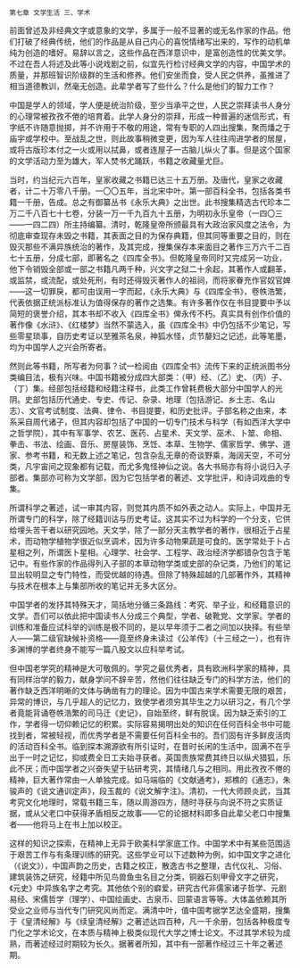     第七章 文学生活 三、学术 

   前面曾述及非经典文字或意象的文学，多属于一般不显著的或无名作家的作品。他们打破了经典传统，他们的作品是从自己内心的喜悦情绪写出来的，写作的动机单纯为创造的嗜好。易辞以言之，这些作品在西洋意识中，是富创造性的优美文学。不过在吾人将述及此等小说戏剧之前，似宜先行检讨经典文学的内容，中国学术的质量，并那班智识阶级群的生活和修养。他们安坐而食，受人民之供养，虽推进了相当道德教训，然毫无创造。此辈学者写了些什么？什么是他们的智力工作？

   中国是学人的领域，学人便是统治阶级，至少当承平之世，人民之崇拜读书人身分的心理常被孜孜不倦的培育着。此学人身分的崇拜，形成一种普遍的迷信形式，有字纸不许随意抛掷，并不许用于不敬的用途，常有专职的人四出搜集，聚而燔之于庙宇或学校中。至战乱之世，则此故事稍微变更，因为军人往往闯进学者的居屋，或将古版珍本付之一火或用以拭鼻，或者连屋子一古脑儿纵火了事。但是这个国家的文学活动力至为雄大，军人焚书尤踊跃，书籍之收藏量尤巨。

   当时，约当纪元六百年，皇家收藏之书籍已达三十五万册。及唐代，皇家之收藏者，计二十万零八千册。一〇〇五年，当北宋中叶。第一部百科全书，包括各类书籍一千册，告成。总之有御纂丛书《永乐大典》之出世。此书搜集精选古代珍本二万二千八百七十七卷，分装一万一千九百九十五册，为明初永乐皇帝（一四〇三——一四二四）所主持编纂。清时，乾隆皇帝所颁最具有大政治家风度之法令，为彻底审查现存未毁之书籍，其表面之目的为保存典籍，但其同等重要之目的，则在毁灭那些不满异族统治的著作，及其完成，搜集保存本来面目之著作三万六千二百七十五册，分成七部，即著名之《四库全书》。但乾隆皇帝同时又完成另一功业，他下令销毁全部或一部之书籍凡两千种，兴文字之狱二十余起，其著作人或翻革，或监禁，或流配，或处死刑，有时还得毁灭著作人的祖祠，而将家眷充作官奴官婢——这一切罪戾，都可由误用一字而起，《永乐大典》与《四库全书》，卷帙浩繁，代表依据正统派标准认为值得保存的著作之选集。有许多著作仅在书目提要中予以简短的褒誉介绍，其本书却不收入《四库全书》俾永传不朽。真实具有创作价值的著作像《水浒》、《红楼梦》当然不蒙选入，虽《四库全书》中仍包括不少笔记，写些零星琐事，自历史考证以至雅茶名泉，神狐水怪，贞节嫠妇之记述，此等笔墨，均为中国学人之兴会所寄者。

   然则此等书籍，所写者为何事？试一检阅由《四库全书》流传下来的正统派图书分类编目法，极有兴味。中国书籍被分成四大部类：（甲）经、（乙）史、（丙）子、（丁）集。经部包括经籍和经籍注释书，此类工作曾耗费极大部分中国学人的光阴。史部包括历代通史、专史、传记、杂录、地理（包括游记、乡土志、名山志）、文官考试制度、法典、律令、书目提要，和历史批评。子部名称之由来，本系采自周代诸子，但其内容却包括了中国的一切专门技术与科学（有如西洋大学中之哲学院），其中有军事学、农艺、医药、占星术、天文学、巫术、卜筮、命相、拳击、书法、绘画、音乐、房屋装饰、烹饪、本草、生物学、儒家哲学、佛学、道家、参考书籍，和无数上述之笔记，包含杂乱无章的奇谈野乘，海阔天空，不可分类，凡宇宙间之现象都有记载，而尤多鬼怪神仙之说。各大书局亦有将小说归入子部者。集部亦可称为文学部，因为它包括学者的著述、文学批评，和诗词戏曲的专集。

   所谓科学之著述，试一审其内容，则觉其内质不如外表之动人。实际上，中国并无所谓专门的科学，除了经籍训诂与历史考证。这其实不过为科学的一个分支，它供给埋头苦干者以研究园地。天文学，除了一部分天主教学者的著作，很相近于占星术，而动物学植物学很近似烹调术，因为许多动物果蔬是可食的。医学常处于卜占星相之列，所谓医卜星相。心理学、社会学、工程学、政治经济学都错杂包含于笔记中。有些作家的作品得列入子部的本草动物学类或史部的杂记类，乃他们的笔记显出较明显之专门特性，而受优越的待遇。但除了特殊超越的几部著作外，其精神与技术在根本上与集部所收的笔记并无多大区分。

   中国学者的发抒其特殊天才，简括地分循三条路线：考究、举子业，和经籍意识的文学。吾们可以依此把中国读书人分成三个典型，学者、破靴党、文学家。学者的训练和准备应试科举的训练是极不同的，是以早年须于二者之间加以抉择。有些举人——第二级官缺候补资格——竟至终身未读过《公羊传》（十三经之一），也有许多渊博的学者终身不能写一篇八股文以应科举考试。

   但中国老学究的精神是大可敬佩的。学究之最优秀者，具有欧洲科学家的精神，具有同样治学的毅力，献身学问不辞辛苦，然他们往往缺乏专门的科学方法，他们的著作缺乏西洋明晰的文体与确凿有力的理论。因为中国古来学术需要无限的艰苦，异常的博识，与几乎超人的记忆力，致使学者须穷其毕生之力以研习之，有几个学者竟能背诵卷帙浩繁的司马迁《史记》，自始至终，鲜有脱误。因为缺乏索引的工作，学者得一切仰赖记忆的积累。实际容易揭明出处的知识在任何百科全书中可能找到者，常被轻视，而优秀学者是不需要任何百科全书的。吾们固有许多鲜皮活肉的活动百科全书。临到探本溯源欲有所引证时，在昔时长闲的生活中，固满不在乎出于一时之记忆，抑或费全日工夫始寻获者。英国贵族常费其终日以纵犬猎狐，乐此不厌；而中国学者之兴奋失望于钻研考究，其情绪几与之相同。用此孜孜不倦的精神，巨大著作常由一人单独完成。如马端临的《文献通考》，郑樵的《通志》，朱骏声的《说文通训定声》，段玉裁的《说文解字注》。清初，一代大师顾炎武，当其考究文化地理时，常载书籍三车，随以周游四方，随时寻获与向说不符之实质证据，或从父老口中获得矛盾相反之故事——它的论据材料即多自此辈父老口中搜集者——他将马上在书上加以校正。

   这样的知识之探索，在精神上无异于欧美科学家底工作。中国学术中有某些范围适于艰苦工作与有条理训练的研究。这些学业可以下述数种为例，如中国文字之进化（《说文》），中国声韵之历史，古籍之校正，散逸古书之整理，古代仪礼、习俗、建筑装饰之研究，经籍中所见鸟兽鱼虫名目之分类，铜器石刻甲骨文字之研究，《元史》中异族名字之考究。其他依个别的癖爱，研究古代非儒家诸子哲学、元剧易经、宋儒哲学（理学）、中国绘画史、古泉币、回蒙语言等等。大体盖依赖其所受业之业师与当代专门研究风尚而定。满清中叶，值中国考据学艺达全盛期，搜集于《皇清经解》与《续皇清经解》之著述达四百种，凡一千余册，包括各种极度专门化之学术论文，在本质与精神上极类似现代大学之博士论文。不过其学术较为成熟，而著述经过时期较为长久。据著者所知，其中有一部著作经过三十年之著述期。

